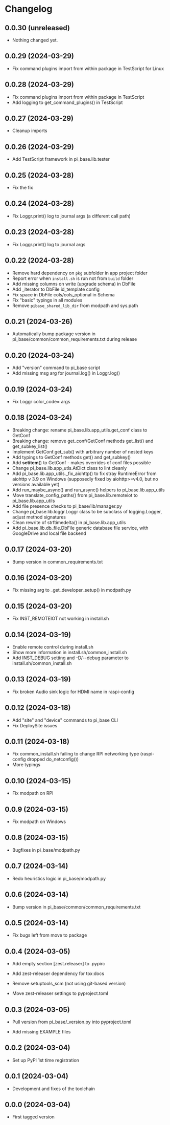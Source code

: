 # Changelog

## 0.0.30 (unreleased)


- Nothing changed yet.


## 0.0.29 (2024-03-29)

* Fix command plugins import from within package in TestScript for Linux

## 0.0.28 (2024-03-29)

* Fix command plugins import from within package in TestScript
* Add logging to get_command_plugins() in TestScript

## 0.0.27 (2024-03-29)

* Cleanup imports

## 0.0.26 (2024-03-29)

* Add TestScript framework in pi_base.lib.tester

## 0.0.25 (2024-03-28)

* Fix the fix

## 0.0.24 (2024-03-28)

* Fix Loggr.print() log to journal args (a different call path)

## 0.0.23 (2024-03-28)

* Fix Loggr.print() log to journal args

## 0.0.22 (2024-03-28)

* Remove hard dependency on `pkg` subfolder in app project folder
* Report error when `install.sh` is run not from `build` folder
* Add missing columns on write (upgrade schema) in DbFile
* Add _iterator to DbFile id_template config
* Fix space in DbFile cols/cols_optional in Schema
* Fix "basic" typings in all modules
* Remove `pibase_shared_lib_dir` from modpath and sys.path

## 0.0.21 (2024-03-26)

* Automatically bump package version in pi_base/common/common_requirements.txt during release

## 0.0.20 (2024-03-24)

* Add "version" command to pi_base script
* Add missing msg arg for journal.log() in Loggr.log()

## 0.0.19 (2024-03-24)

* Fix Loggr color_code= args

## 0.0.18 (2024-03-24)

* Breaking change: rename pi_base.lib.app_utils.get_conf class to GetConf
* Breaking change: remove get_conf/GetConf methods get_list() and get_subkey_list()
* Implement GetConf.get_sub() with arbitrary number of nested keys
* Add typings to GetConf methods get() and get_subkey()
* Add __setitem__() to GetConf - makes overrides of conf files possible
* Change pi_base.lib.app_utls.AtDict class to lint cleanly
* Add pi_base.lib.app_utils._fix_aiohttp() to fix stray RuntimeError from aiohttp v 3.9 on Windows (supposedly fixed by aiohttp>=v4.0, but no versions available yet)
* Add run_maybe_async() and run_async() helpers to pi_base.lib.app_utils
* Move translate_config_paths() from pi_base.lib.remoteiot to pi_base.lib.app_utils
* Add file presence checks to pi_base/lib/manager.py
* Change pi_base.lib.loggr.Loggr class to be subclass of logging.Logger, adjust method signatures
* Clean rewrite of strftimedelta() in pi_base.lib.app_utils
* Add pi_base.lib.db_file.DbFile generic database file service, with GoogleDrive and local file backend

## 0.0.17 (2024-03-20)

* Bump version in common_requirements.txt

## 0.0.16 (2024-03-20)

* Fix missing arg to _get_developer_setup() in modpath.py

## 0.0.15 (2024-03-20)

* Fix INST_REMOTEIOT not working in install.sh

## 0.0.14 (2024-03-19)

* Enable remote control during install.sh
* Show more information in install.sh/common_install.sh
* Add INST_DEBUG setting and -D/--debug parameter to install.sh/common_install.sh

## 0.0.13 (2024-03-19)

* Fix broken Audio sink logic for HDMI name in raspi-config

## 0.0.12 (2024-03-18)

* Add "site" and "device" commands to pi_base CLI
* Fix DeploySite issues

## 0.0.11 (2024-03-18)

* Fix common_install.sh failing to change RPI networking type (raspi-config dropped do_netconfig())
* More typings

## 0.0.10 (2024-03-15)

* Fix modpath on RPI

## 0.0.9 (2024-03-15)

* Fix modpath on Windows

## 0.0.8 (2024-03-15)

* Bugfixes in pi_base/modpath.py

## 0.0.7 (2024-03-14)

* Redo heuristics logic in pi_base/modpath.py

## 0.0.6 (2024-03-14)

* Bump version in pi_base/common/common_requirements.txt

## 0.0.5 (2024-03-14)

* Fix bugs left from move to package

## 0.0.4 (2024-03-05)

* Add empty section [zest.releaser] to .pypirc

* Add zest-releaser dependency for tox:docs

* Remove setuptools_scm (not using git-based version)

* Move zest-releaser settings to pyproject.toml

## 0.0.3 (2024-03-05)

* Pull version from pi_base/_version.py into pyproject.toml

* Add missing EXAMPLE files

## 0.0.2 (2024-03-04)

* Set up PyPI 1st time registration

## 0.0.1 (2024-03-04)

* Development and fixes of the toolchain

## 0.0.0 (2024-03-04)

* First tagged version

